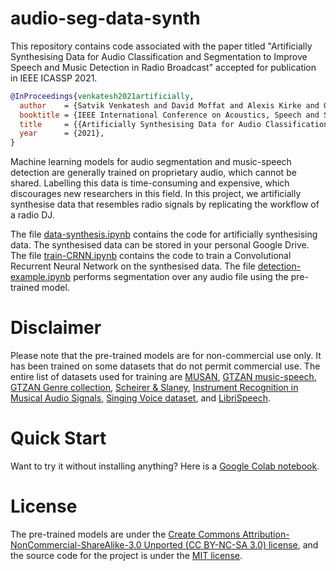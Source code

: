 # audio-seg-data-synth

This repository contains code associated with the paper titled "Artificially Synthesising Data for Audio Classification and Segmentation to Improve Speech and Music Detection in Radio Broadcast" accepted for publication in IEEE ICASSP 2021.

```BibTeX
@InProceedings{venkatesh2021artificially,
  author    = {Satvik Venkatesh and David Moffat and Alexis Kirke and G\"{o}zel Shakeri and Stephen Brewster and J\"{o}rg Fachner and Helen Odell-Miller and Alex Street and Nicolas Farina and Sube Banerjee and Eduardo Reck Miranda},
  booktitle = {IEEE International Conference on Acoustics, Speech and Signal Processing (ICASSP)},
  title     = {{Artificially Synthesising Data for Audio Classification and Segmentation to Improve Speech and Music Detection in Radio Broadcast}},
  year      = {2021},
}
```


Machine learning models for audio segmentation and music-speech detection are generally trained on proprietary audio, which cannot be shared. Labelling this data is time-consuming and expensive, which discourages new researchers in this field. In this project, we artificially synthesise data that resembles radio signals by replicating the workflow of a radio DJ. 

The file [data-synthesis.ipynb](https://github.com/satvik-venkatesh/audio-seg-data-synth/blob/main/data-synthesis.ipynb) contains the code for artificially synthesising data. The synthesised data can be stored in your personal Google Drive. The file [train-CRNN.ipynb](https://github.com/satvik-venkatesh/audio-seg-data-synth/blob/main/train-CRNN.ipynb) contains the code to train a Convolutional Recurrent Neural Network on the synthesised data. The file [detection-example.ipynb](https://github.com/satvik-venkatesh/audio-seg-data-synth/blob/main/detection-example.ipynb) performs segmentation over any audio file using the pre-trained model.

# Disclaimer
Please note that the pre-trained models are for non-commercial use only. It has been trained on some datasets that do not permit commercial use. The entire list of datasets used for training are [MUSAN](http://www.openslr.org/17/), [GTZAN music-speech](http://marsyas.info/downloads/datasets.html), [GTZAN Genre collection](http://marsyas.info/downloads/datasets.html), [Scheirer & Slaney](https://labrosa.ee.columbia.edu/sounds/musp/scheislan.html), [Instrument Recognition in Musical Audio Signals](https://www.upf.edu/web/mtg/irmas#:~:text=IRMAS%20is%20intended%20to%20be,violin%2C%20and%20human%20singing%20voice.), [Singing Voice dataset](http://isophonics.net/SingingVoiceDataset), and  [LibriSpeech](http://www.openslr.org/12/).

# Quick Start
Want to try it without installing anything? Here is a [Google Colab notebook](https://colab.research.google.com/github/satvik-venkatesh/audio-seg-data-synth/blob/main/detection-example.ipynb).


# License
The pre-trained models are under the [Create Commons Attribution-NonCommercial-ShareAlike-3.0 Unported (CC BY-NC-SA 3.0) license](https://creativecommons.org/licenses/by-nc-sa/3.0/), and the source code for the project is under the [MIT license](https://github.com/satvik-venkatesh/audio-seg-data-synth/blob/main/LICENSE). 

